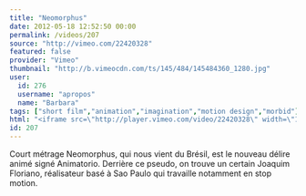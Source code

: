 ```yaml
---
title: "Neomorphus"
date: 2012-05-18 12:52:50 00:00
permalink: /videos/207
source: "http://vimeo.com/22420328"
featured: false
provider: "Vimeo"
thumbnail: "http://b.vimeocdn.com/ts/145/484/145484360_1280.jpg"
user:
  id: 276
  username: "apropos"
  name: "Barbara"
tags: ["short film","animation","imagination","motion design","morbid"]
html: "<iframe src=\"http://player.vimeo.com/video/22420328\" width=\"1280\" height=\"720\" frameborder=\"0\" webkitallowfullscreen mozallowfullscreen allowfullscreen></iframe>"
id: 207
---
```


Court métrage Neomorphus, qui nous vient du Brésil, est le nouveau délire animé signé Animatorio. Derrière ce pseudo, on trouve un certain Joaquim Floriano, réalisateur basé à Sao Paulo qui travaille notamment en stop motion.
